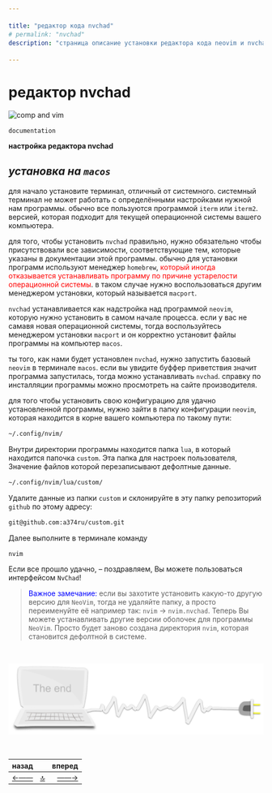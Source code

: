 ```yaml
---

title: "редактор кода nvchad"
# permalink: "nvchad"
description: "страница описание установки редактора кода neovim и nvchad"

---
```



<div class="navi"><nav id="navi"><!-- js --></nav></div>

# редактор nvchad

<span id="buki-img" class="img" onclick="imgresize()">![comp and vim](https://img.a374.ru/nvchad.png)</span>

	documentation

**настройка редактора nvchad**

***установка на `macos`***
---

для начало установите терминал, отличный от системного. системный терминал не может работать с определёнными настройками нужной нам программы. обычно все пользуются программой `iterm` или `iterm2`. версией, которая подходит для текущей операционной системы вашего компьютера.
    
для того, чтобы установить `nvchad` правильно, нужно обязательно чтобы присутствовали все зависимости, соответствующие тем, которые указаны в документации этой программы. обычно для установки программ используют менеджер `homebrew`, <span style="color:red">который иногда отказывается устанавливать программу по причине устарелости операционной системы</span>. в таком случае нужно воспользоваться другим менеджером установки, который называется `macport`.


`nvchad` устанавливается как надстройка над программой `neovim`, которую нужно установить в самом начале процесса. если у вас не самавя новая операционной системы, тогда воспользуйтесь менеджером установки `macport` и он корректно установит файлы программы на компьютер `macos`.

ты того, как нами будет установлен `nvchad`, нужно запустить базовый `neovim` в терминале `macos`. если вы увидите буффер приветствия значит программа запустилась, тогда можно устанавливать `nvchad`. справку по инсталляции программы можно просмотреть на сайте производителя. 

для того чтобы установить свою конфигурацию для удачно установленной программы, нужно зайти в папку конфигурации `neovim`, которая находится в корне вашего компьютера по такому пути:

```sh
~/.config/nvim/
```

Внутри директории программы находится папка `lua`, в который находится папочка `custom`. Эта папка для настроек пользователя, Значение файлов которой перезаписывают дефолтные данные. 

```sh
~/.config/nvim/lua/custom/
```

Удалите данные из папки `custom` и склонируйте в эту папку репозиторий `github` по этому адресу:

```sh
git@github.com:a374ru/custom.git
```


Далее выполните в терминале команду

```sh
nvim
```

Если все прошло удачно, – поздравляем, Вы можете пользоваться интерфейсом `NvChad`!

><span style="color:blue">Важное замечание:</span> если вы захотите установить какую-то другую версию для `NeoVim`, тогда не удаляйте папку, а просто переименуйте её например так: `nvim` → `nvim.nvchad`. Теперь Вы можете устанавливать другие версии оболочек для программы `NeoVim`. Просто будет заново создана директория `nvim`, которая становится дефолтной в системе.




<br>


<span id="comp-end-img" class="img" onclick="imgResize()">![img](assets/svg/comp-end.svg)</span>

<script src="assets/js/navi.js"></script>
<!--ystm_start-->
<br>

 |назад||вперед| 
 |:---|:---:|---:| 
 [←——](nash-ncal.md)|[ 🔝 ](#)|[——→](nash-nvm.md) 

 <br>
<!--ystm_end-->
